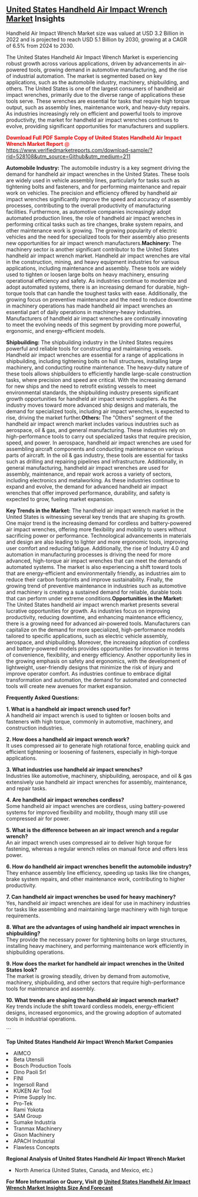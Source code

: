 <h2><a href="https://www.verifiedmarketreports.com/download-sample/?rid=528108&amp;utm_source=Github&amp;utm_medium=211" target="_blank">United States Handheld Air Impact Wrench Market</a> Insights</h2><p>Handheld Air Impact Wrench Market size was valued at USD 3.2 Billion in 2022 and is projected to reach USD 5.1 Billion by 2030, growing at a CAGR of 6.5% from 2024 to 2030.</p><p><p>The United States Handheld Air Impact Wrench Market is experiencing robust growth across various applications, driven by advancements in air-powered tools, growing demand in automotive manufacturing, and the rise of industrial automation. The market is segmented based on key applications, such as the automobile industry, machinery, shipbuilding, and others. The United States is one of the largest consumers of handheld air impact wrenches, primarily due to the diverse range of applications these tools serve. These wrenches are essential for tasks that require high torque output, such as assembly lines, maintenance work, and heavy-duty repairs. As industries increasingly rely on efficient and powerful tools to improve productivity, the market for handheld air impact wrenches continues to evolve, providing significant opportunities for manufacturers and suppliers. <p><span class=""><span style="color: #ff0000;"><strong>Download Full PDF Sample Copy of United States Handheld Air Impact Wrench Market Report</strong> @ </span><a href="https://www.verifiedmarketreports.com/download-sample/?rid=528108&amp;utm_source=Github&amp;utm_medium=211" target="_blank">https://www.verifiedmarketreports.com/download-sample/?rid=528108&amp;utm_source=Github&amp;utm_medium=211</a></span></p></p><p><strong>Automobile Industry:</strong> The automobile industry is a key segment driving the demand for handheld air impact wrenches in the United States. These tools are widely used in vehicle assembly lines, particularly for tasks such as tightening bolts and fasteners, and for performing maintenance and repair work on vehicles. The precision and efficiency offered by handheld air impact wrenches significantly improve the speed and accuracy of assembly processes, contributing to the overall productivity of manufacturing facilities. Furthermore, as automotive companies increasingly adopt automated production lines, the role of handheld air impact wrenches in performing critical tasks such as tire changes, brake system repairs, and other maintenance work is growing. The growing popularity of electric vehicles and the need for specialized tools for their assembly also presents new opportunities for air impact wrench manufacturers.<strong>Machinery:</strong> The machinery sector is another significant contributor to the United States handheld air impact wrench market. Handheld air impact wrenches are vital in the construction, mining, and heavy equipment industries for various applications, including maintenance and assembly. These tools are widely used to tighten or loosen large bolts on heavy machinery, ensuring operational efficiency and safety. As industries continue to modernize and adopt automated systems, there is an increasing demand for durable, high-torque tools that can handle the toughest tasks with ease. Additionally, the growing focus on preventive maintenance and the need to reduce downtime in machinery operations has made handheld air impact wrenches an essential part of daily operations in machinery-heavy industries. Manufacturers of handheld air impact wrenches are continually innovating to meet the evolving needs of this segment by providing more powerful, ergonomic, and energy-efficient models.<p><strong>Shipbuilding:</strong> The shipbuilding industry in the United States requires powerful and reliable tools for constructing and maintaining vessels. Handheld air impact wrenches are essential for a range of applications in shipbuilding, including tightening bolts on hull structures, installing large machinery, and conducting routine maintenance. The heavy-duty nature of these tools allows shipbuilders to efficiently handle large-scale construction tasks, where precision and speed are critical. With the increasing demand for new ships and the need to retrofit existing vessels to meet environmental standards, the shipbuilding industry presents significant growth opportunities for handheld air impact wrench suppliers. As the industry moves toward more advanced ship designs and materials, the demand for specialized tools, including air impact wrenches, is expected to rise, driving the market further.<strong>Others:</strong> The "Others" segment of the handheld air impact wrench market includes various industries such as aerospace, oil & gas, and general manufacturing. These industries rely on high-performance tools to carry out specialized tasks that require precision, speed, and power. In aerospace, handheld air impact wrenches are used for assembling aircraft components and conducting maintenance on various parts of aircraft. In the oil & gas industry, these tools are essential for tasks such as drilling and repairing pipelines and infrastructure. Additionally, in general manufacturing, handheld air impact wrenches are used for assembly, maintenance, and repair work across a variety of sectors, including electronics and metalworking. As these industries continue to expand and evolve, the demand for advanced handheld air impact wrenches that offer improved performance, durability, and safety is expected to grow, fueling market expansion.<p><strong>Key Trends in the Market:</strong> The handheld air impact wrench market in the United States is witnessing several key trends that are shaping its growth. One major trend is the increasing demand for cordless and battery-powered air impact wrenches, offering more flexibility and mobility to users without sacrificing power or performance. Technological advancements in materials and design are also leading to lighter and more ergonomic tools, improving user comfort and reducing fatigue. Additionally, the rise of Industry 4.0 and automation in manufacturing processes is driving the need for more advanced, high-torque air impact wrenches that can meet the demands of automated systems. The market is also experiencing a shift toward tools that are energy-efficient and environmentally friendly, as industries aim to reduce their carbon footprints and improve sustainability. Finally, the growing trend of preventive maintenance in industries such as automotive and machinery is creating a sustained demand for reliable, durable tools that can perform under extreme conditions.<strong>Opportunities in the Market:</strong> The United States handheld air impact wrench market presents several lucrative opportunities for growth. As industries focus on improving productivity, reducing downtime, and enhancing maintenance efficiency, there is a growing need for advanced air-powered tools. Manufacturers can capitalize on the demand for more specialized, high-performance models tailored to specific applications, such as electric vehicle assembly, aerospace, and shipbuilding. Moreover, the increasing adoption of cordless and battery-powered models provides opportunities for innovation in terms of convenience, flexibility, and energy efficiency. Another opportunity lies in the growing emphasis on safety and ergonomics, with the development of lightweight, user-friendly designs that minimize the risk of injury and improve operator comfort. As industries continue to embrace digital transformation and automation, the demand for automated and connected tools will create new avenues for market expansion.<p><strong>Frequently Asked Questions:</strong></p><p><strong>1. What is a handheld air impact wrench used for?</strong><br>A handheld air impact wrench is used to tighten or loosen bolts and fasteners with high torque, commonly in automotive, machinery, and construction industries.</p><p><strong>2. How does a handheld air impact wrench work?</strong><br>It uses compressed air to generate high rotational force, enabling quick and efficient tightening or loosening of fasteners, especially in high-torque applications.</p><p><strong>3. What industries use handheld air impact wrenches?</strong><br>Industries like automotive, machinery, shipbuilding, aerospace, and oil & gas extensively use handheld air impact wrenches for assembly, maintenance, and repair tasks.</p><p><strong>4. Are handheld air impact wrenches cordless?</strong><br>Some handheld air impact wrenches are cordless, using battery-powered systems for improved flexibility and mobility, though many still use compressed air for power.</p><p><strong>5. What is the difference between an air impact wrench and a regular wrench?</strong><br>An air impact wrench uses compressed air to deliver high torque for fastening, whereas a regular wrench relies on manual force and offers less power.</p><p><strong>6. How do handheld air impact wrenches benefit the automobile industry?</strong><br>They enhance assembly line efficiency, speeding up tasks like tire changes, brake system repairs, and other maintenance work, contributing to higher productivity.</p><p><strong>7. Can handheld air impact wrenches be used for heavy machinery?</strong><br>Yes, handheld air impact wrenches are ideal for use in machinery industries for tasks like assembling and maintaining large machinery with high torque requirements.</p><p><strong>8. What are the advantages of using handheld air impact wrenches in shipbuilding?</strong><br>They provide the necessary power for tightening bolts on large structures, installing heavy machinery, and performing maintenance work efficiently in shipbuilding operations.</p><p><strong>9. How does the market for handheld air impact wrenches in the United States look?</strong><br>The market is growing steadily, driven by demand from automotive, machinery, shipbuilding, and other sectors that require high-performance tools for maintenance and assembly.</p><p><strong>10. What trends are shaping the handheld air impact wrench market?</strong><br>Key trends include the shift toward cordless models, energy-efficient designs, increased ergonomics, and the growing adoption of automated tools in industrial operations.</p>```</p><p><strong>Top United States Handheld Air Impact Wrench Market Companies</strong></p><div data-test-id=""><p><li>AIMCO</li><li> Beta Utensili</li><li> Bosch Production Tools</li><li> Dino Paoli Srl</li><li> FINI</li><li> Ingersoll Rand</li><li> KUKEN Air Tool</li><li> Prime Supply Inc.</li><li> Pro-Tek</li><li> Rami Yokota</li><li> SAM Group</li><li> Sumake Industria</li><li> Tranmax Machinery</li><li> Gison Machinery</li><li> APACH Industrial</li><li> Flawless Concepts</li></p><div><strong>Regional Analysis of&nbsp;United States Handheld Air Impact Wrench Market</strong></div><ul><li dir="ltr"><p dir="ltr">North America&nbsp;(United States, Canada, and Mexico, etc.)</p></li></ul><p><strong>For More Information or Query, Visit @&nbsp;</strong><strong><a href="https://www.verifiedmarketreports.com/product/handheld-air-impact-wrench-market/?utm_source=Github&amp;utm_medium=211" target="_blank">United States Handheld Air Impact Wrench Market Insights Size And Forecast</a></strong></p></div>
